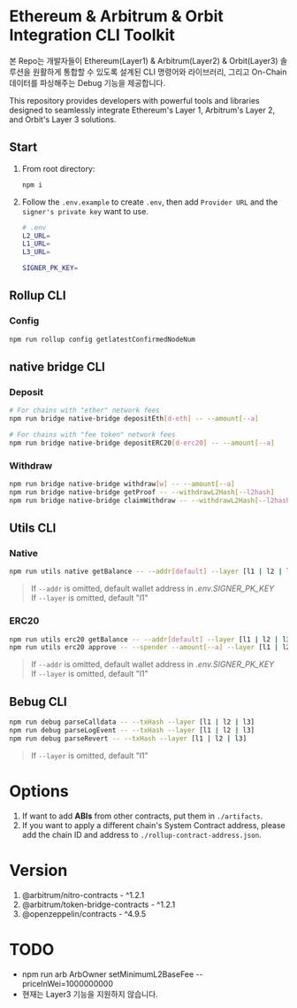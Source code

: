 # Ethereum & Arbitrum & Orbit Integration CLI Toolkit
본 Repo는 개발자들이 Ethereum(Layer1) & Arbitrum(Layer2) & Orbit(Layer3) 솔루션을 원활하게 통합할 수 있도록 설계된 CLI 명령어와 라이브러리, 그리고 On-Chain 데이터를 파싱해주는 Debug 기능을 제공합니다.

This repository provides developers with powerful tools and libraries designed to seamlessly integrate Ethereum's Layer 1, Arbitrum's Layer 2, and Orbit's Layer 3 solutions.


## Start
1. From root directory:
    ``` bash
    npm i
    ```
2. Follow the `.env.example` to create `.env`, then add `Provider URL` and the `signer's private key` want to use.
    ``` bash
    # .env
    L2_URL=
    L1_URL=
    L3_URL=

    SIGNER_PK_KEY=
    ```

## Rollup CLI
### Config
```bash
npm run rollup config getlatestConfirmedNodeNum
```

## native bridge CLI
### Deposit
```bash
# For chains with "ether" network fees
npm run bridge native-bridge depositEth[d-eth] -- --amount[--a] 

# For chains with "fee token" network fees
npm run bridge native-bridge depositERC20[d-erc20] -- --amount[--a] 
```

### Withdraw
```bash
npm run bridge native-bridge withdraw[w] -- --amount[--a] 
npm run bridge native-bridge getProof -- --withdrawL2Hash[--l2hash]
npm run bridge native-bridge claimWithdraw -- --withdrawL2Hash[--l2hash]
```

## Utils CLI
### Native
```bash
npm run utils native getBalance -- --addr[default] --layer [l1 | l2 | l3][default]
```
> If `--addr` is omitted, default wallet address in *.env.SIGNER_PK_KEY*<br/>
> If `--layer` is omitted, default "l1"

### ERC20
```bash
npm run utils erc20 getBalance -- --addr[default] --layer [l1 | l2 | l3][default]
npm run utils erc20 approve -- --spender --amount[--a] --layer [l1 | l2 | l3][default]
```
> If `--addr` is omitted, default wallet address in *.env.SIGNER_PK_KEY*<br/>
> If `--layer` is omitted, default "l1"

## Bebug CLI
```bash
npm run debug parseCalldata -- --txHash --layer [l1 | l2 | l3]
npm run debug parseLogEvent -- --txHash --layer [l1 | l2 | l3]
npm run debug parseRevert -- --txHash --layer [l1 | l2 | l3]
```
> If `--layer` is omitted, default "l1"


# Options
1. If want to add **ABIs** from other contracts, put them in `./artifacts`.
2. If you want to apply a different chain's System Contract address, please add the chain ID and address to `./rollup-contract-address.json`.


# Version
1. @arbitrum/nitro-contracts - ^1.2.1
2. @arbitrum/token-bridge-contracts - ^1.2.1
3. @openzeppelin/contracts - ^4.9.5


# TODO
- npm run arb ArbOwner setMinimumL2BaseFee --priceInWei=1000000000
- 현재는 Layer3 기능을 지원하지 않습니다.